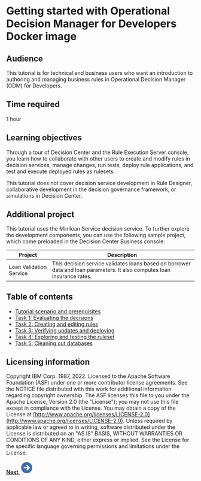 # Getting started with Operational Decision Manager for Developers Docker image

## Audience

This tutorial is for technical and business users who want an introduction to authoring and managing business rules in Operational Decision Manager (ODM) for Developers.

## Time required

1 hour

## Learning objectives

Through a tour of Decision Center and the Rule Execution Server console, you learn how to collaborate with other users to create and modify rules in decision services, manage changes, run tests, deploy rule applications, and test and execute deployed rules as rulesets.

This tutorial does not cover decision service development in Rule Designer, collaborative development in the decision governance framework, or simulations in Decision Center.

## Additional project

This tutorial uses the Miniloan Service decision service. To further explore the development components, you can use the following sample project, which come preloaded in the Decision Center Business console:

|Project|Description|
|------|-----------|
|Loan Validation Service|This decision service validates loans based on borrower data and loan parameters. It also computes loan insurance rates.|

## Table of contents

-   [Tutorial scenario and prerequisites](gs_topics/tut_icp_gs_int.md)
-   [Task 1: Evaluating the decisions](gs_topics/tut_icp_gs_evaluate_changes_lsn.md)
-   [Task 2: Creating and editing rules](gs_topics/tut_icp_gs_create_rules_lsn.md)
-   [Task 3: Verifying updates and deploying](gs_topics/tut_icp_gs_test_deploy_lsn.md)
-   [Task 4: Exploring and testing the ruleset](gs_topics/tut_icp_gs_test_ruleset_lsn.md)
-   [Task 5: Cleaning out databases](gs_topics/tut_icp_gs_clean_db_lsn.md)

## Licensing information

Copyright IBM Corp. 1987, 2022. Licensed to the Apache Software Foundation \(ASF\) under one or more contributor license agreements. See the NOTICE file distributed with this work for additional information regarding copyright ownership. The ASF licenses this file to you under the Apache License, Version 2.0 \(the "License"\); you may not use this file except in compliance with the License. You may obtain a copy of the License at [http://www.apache.org/licenses/LICENSE-2.0](http://www.apache.org/licenses/LICENSE-2.0). Unless required by applicable law or agreed to in writing, software distributed under the License is distributed on an "AS IS" BASIS, WITHOUT WARRANTIES OR CONDITIONS OF ANY KIND, either express or implied. See the License for the specific language governing permissions and limitations under the License.

[**Next** ![Next icon](gs_images/next.jpg)](gs_topics/tut_icp_gs_int.md)
